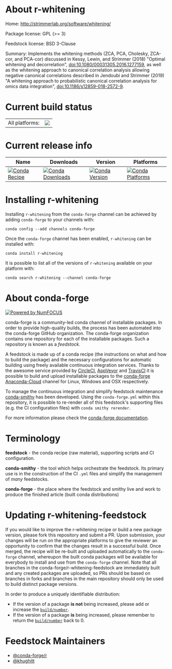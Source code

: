 About r-whitening
=================

Home: http://strimmerlab.org/software/whitening/

Package license: GPL (>= 3)

Feedstock license: BSD 3-Clause

Summary: Implements the whitening methods (ZCA, PCA, Cholesky, ZCA-cor, and PCA-cor) discussed in Kessy, Lewin, and Strimmer (2018) "Optimal whitening and decorrelation", <doi:10.1080/00031305.2016.1277159>, as well as the whitening approach to canonical correlation analysis allowing negative canonical correlations described in Jendoubi and Strimmer (2019) "A whitening approach to probabilistic canonical correlation analysis for omics data integration", <doi:10.1186/s12859-018-2572-9>.



Current build status
====================


<table><tr><td>All platforms:</td>
    <td>
      <a href="https://dev.azure.com/conda-forge/feedstock-builds/_build/latest?definitionId=7556&branchName=master">
        <img src="https://dev.azure.com/conda-forge/feedstock-builds/_apis/build/status/r-whitening-feedstock?branchName=master">
      </a>
    </td>
  </tr>
</table>

Current release info
====================

| Name | Downloads | Version | Platforms |
| --- | --- | --- | --- |
| [![Conda Recipe](https://img.shields.io/badge/recipe-r--whitening-green.svg)](https://anaconda.org/conda-forge/r-whitening) | [![Conda Downloads](https://img.shields.io/conda/dn/conda-forge/r-whitening.svg)](https://anaconda.org/conda-forge/r-whitening) | [![Conda Version](https://img.shields.io/conda/vn/conda-forge/r-whitening.svg)](https://anaconda.org/conda-forge/r-whitening) | [![Conda Platforms](https://img.shields.io/conda/pn/conda-forge/r-whitening.svg)](https://anaconda.org/conda-forge/r-whitening) |

Installing r-whitening
======================

Installing `r-whitening` from the `conda-forge` channel can be achieved by adding `conda-forge` to your channels with:

```
conda config --add channels conda-forge
```

Once the `conda-forge` channel has been enabled, `r-whitening` can be installed with:

```
conda install r-whitening
```

It is possible to list all of the versions of `r-whitening` available on your platform with:

```
conda search r-whitening --channel conda-forge
```


About conda-forge
=================

[![Powered by NumFOCUS](https://img.shields.io/badge/powered%20by-NumFOCUS-orange.svg?style=flat&colorA=E1523D&colorB=007D8A)](http://numfocus.org)

conda-forge is a community-led conda channel of installable packages.
In order to provide high-quality builds, the process has been automated into the
conda-forge GitHub organization. The conda-forge organization contains one repository
for each of the installable packages. Such a repository is known as a *feedstock*.

A feedstock is made up of a conda recipe (the instructions on what and how to build
the package) and the necessary configurations for automatic building using freely
available continuous integration services. Thanks to the awesome service provided by
[CircleCI](https://circleci.com/), [AppVeyor](https://www.appveyor.com/)
and [TravisCI](https://travis-ci.com/) it is possible to build and upload installable
packages to the [conda-forge](https://anaconda.org/conda-forge)
[Anaconda-Cloud](https://anaconda.org/) channel for Linux, Windows and OSX respectively.

To manage the continuous integration and simplify feedstock maintenance
[conda-smithy](https://github.com/conda-forge/conda-smithy) has been developed.
Using the ``conda-forge.yml`` within this repository, it is possible to re-render all of
this feedstock's supporting files (e.g. the CI configuration files) with ``conda smithy rerender``.

For more information please check the [conda-forge documentation](https://conda-forge.org/docs/).

Terminology
===========

**feedstock** - the conda recipe (raw material), supporting scripts and CI configuration.

**conda-smithy** - the tool which helps orchestrate the feedstock.
                   Its primary use is in the construction of the CI ``.yml`` files
                   and simplify the management of *many* feedstocks.

**conda-forge** - the place where the feedstock and smithy live and work to
                  produce the finished article (built conda distributions)


Updating r-whitening-feedstock
==============================

If you would like to improve the r-whitening recipe or build a new
package version, please fork this repository and submit a PR. Upon submission,
your changes will be run on the appropriate platforms to give the reviewer an
opportunity to confirm that the changes result in a successful build. Once
merged, the recipe will be re-built and uploaded automatically to the
`conda-forge` channel, whereupon the built conda packages will be available for
everybody to install and use from the `conda-forge` channel.
Note that all branches in the conda-forge/r-whitening-feedstock are
immediately built and any created packages are uploaded, so PRs should be based
on branches in forks and branches in the main repository should only be used to
build distinct package versions.

In order to produce a uniquely identifiable distribution:
 * If the version of a package **is not** being increased, please add or increase
   the [``build/number``](https://conda.io/docs/user-guide/tasks/build-packages/define-metadata.html#build-number-and-string).
 * If the version of a package **is** being increased, please remember to return
   the [``build/number``](https://conda.io/docs/user-guide/tasks/build-packages/define-metadata.html#build-number-and-string)
   back to 0.

Feedstock Maintainers
=====================

* [@conda-forge/r](https://github.com/conda-forge/r/)
* [@khughitt](https://github.com/khughitt/)

